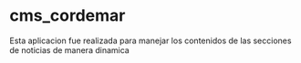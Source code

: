 # cms_cordemar
Esta aplicacion fue realizada para manejar los contenidos de las secciones de noticias de manera dinamica
